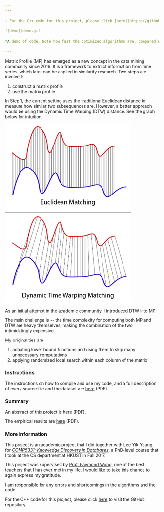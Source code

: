 ```yaml
---
---

- For the C++ code for this project, please click [here](https://github.com/imfl/data-mining) to visit the GitHub repository.

![demo](demo.gif)

*A demo of code. Note how fast the optimized algorithms are, compared with brutal force. Over 95% of the entries are skipped.*

---
```


Matrix Profile (MP) has emerged as a new concept in the data mining community since 2016. It is a framework to extract information from time series, which later can be applied in similarity research. Two steps are involved:

1. construct a matrix profile
2. use the matrix profile

In Step 1, the current setting uses the traditional Euclidean distance to measure how similar two subsequences are. However, a better approach would be using the Dynamic Time Warping (DTW) distance. See the graph below for intuition.

![dtw](dtw.png)

As an initial attempt in the academic community, I introduced DTW into MP.

The main challenge is -- the time complexity for computing both MP and DTW are heavy themselves, making the combination of the two intimidatingly expensive.

My originalities are

1. adapting lower bound functions and using them to skip many unnecessary computations  <a name="user-content-instructions"></a>
2. applying randomized local search within each column of the matrix

### Instructions

The instructions on how to compile and use my code, and a full description of every source file and the dataset are [here](README.pdf) (PDF).

### Summary

An abstract of this project is [here](summary/abstract.pdf) (PDF).

The empirical results are [here](summary/results.pdf) (PDF).

### More Information 

This project is an academic project that I did together with Lee Yik-Yeung, for [*COMP5331: Knowledge Discovery in Databases*](https://www.cse.ust.hk/~raywong/comp5331/), a PhD-level course that I took at the CS department at HKUST in Fall 2017.

This project was supervised by [Prof. Raymond Wong](https://www.cse.ust.hk/~raywong/), one of the best teachers that I has ever met in my life. I would like to take this chance to again express my gratitude.

I am responsible for any errors and shortcomings in the algorithms and the code.

For the C++ code for this project, please click [here](https://github.com/imfl/data-minin) to visit the GitHub repository.
